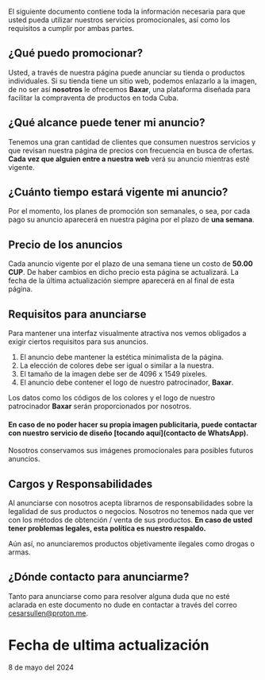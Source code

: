 El siguiente documento contiene toda la información necesaria para que usted pueda utilizar nuestros servicios promocionales, así como los requisitos a cumplir por ambas partes.

## ¿Qué puedo promocionar?
Usted, a través de nuestra página puede anunciar su tienda o productos individuales.
Si su tienda tiene un sitio web, podemos enlazarlo a la imagen, de no ser así **nosotros** le ofrecemos **Baxar**, una plataforma diseñada para facilitar la compraventa de productos en toda Cuba.

## ¿Qué alcance puede tener mi anuncio?
Tenemos una gran cantidad de clientes que consumen nuestros servicios y que revisan nuestra página de precios con frecuencia en busca de ofertas. **Cada vez que alguien entre a nuestra web** verá su anuncio mientras esté vigente.

## ¿Cuánto tiempo estará vigente mi anuncio?
Por el momento, los planes de promoción son semanales, o sea, por cada pago su anuncio aparecerá en nuestra página por el plazo de **una semana**.

## Precio de los anuncios
Cada anuncio vigente por el plazo de una semana tiene un costo de **50.00 CUP**.
De haber cambios en dicho precio esta página se actualizará.
La fecha de la última actualización siempre aparecerá en al final de esta página.

## Requisitos para anunciarse
Para mantener una interfaz visualmente atractiva nos vemos obligados a exigir ciertos requisitos para sus anuncios.

1. El anuncio debe mantener la estética minimalista de la página.
2. La elección de colores debe ser igual o similar a la nuestra.
3. El tamaño de la imagen debe ser de 4096 x 1549 pixeles.
4. El anuncio debe contener el logo de nuestro patrocinador, **Baxar**.

Los datos como los códigos de los colores y el logo de nuestro patrocinador **Baxar** serán proporcionados por nosotros.
#### En caso de no poder hacer su propia imagen publicitaria, puede contactar con nuestro servicio de diseño [tocando aquí](contacto de WhatsApp).

Nosotros conservamos sus imágenes promocionales para posibles futuros anuncios.
## Cargos y Responsabilidades
Al anunciarse con nosotros acepta librarnos de responsabilidades sobre la legalidad de sus productos o negocios. Nosotros no tenemos nada que ver con los métodos de obtención / venta de sus productos.
**En caso de usted tener problemas legales, esta política es nuestro respaldo.**

Aún así, no anunciaremos productos objetivamente ilegales como drogas o armas.
## ¿Dónde contacto para anunciarme?
Tanto para anunciarse como para resolver alguna duda que no esté aclarada en este documento no dude en contactar a través del correo cesarsullen@proton.me.

# Fecha de ultima actualización
8 de mayo del 2024